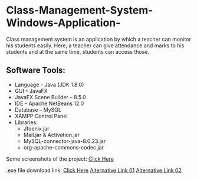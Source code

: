 # Class-Management-System-Windows-Application-
Class management system is an application by which a teacher can monitor his students easily. Here, a teacher can give attendance and marks to his students and at the same time, students can access those.

## Software Tools:

- Language - Java (JDK 1.8.0)
- GUI – JavaFX
- JavaFX Scene Builder – 8.5.0
- IDE – Apache NetBeans 12.0
- Database – MySQL
- XAMPP Control Panel
- Libraries:
  - Jfoenix.jar
  - Mail.jar & Activation.jar
  - MySQL-connector-java-8.0.23.jar
  - org-apache-commons-codec.jar

Some screenshots of the project: [Click Here](https://drive.google.com/drive/folders/14tfpM-LIGCqwZ8CMEsEgMWvKJgvh0EJo?usp=sharing)

.exe file download link: [Click Here](https://drive.google.com/drive/folders/1PIBv-p6HdfPUwf6g0kBlZdF6TAnB6xsh?usp=sharing)  [Alternative Link 01](https://drive.google.com/drive/folders/1C3F4jYsIfLSHziG299MEPz7DNX4Cs74k?usp=sharing)    [Alternative Link 02](https://1drv.ms/u/s!AlgV783p241NiBk8_UudBLTKmoCu?e=RUlvOQ)
